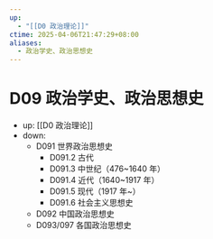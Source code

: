 ```yaml
---
up:
  - "[[D0 政治理论]]"
ctime: 2025-04-06T21:47:29+08:00
aliases:
  - 政治学史、政治思想史
---
```


# D09 政治学史、政治思想史

- up: [[D0 政治理论]]
- down:	
	- D091 世界政治思想史
		- D091.2 古代
		- D091.3 中世纪（476~1640 年）
		- D091.4 近代（1640~1917 年）
		- D091.5 现代（1917 年~）
		- D091.6 社会主义思想史
	- D092 中国政治思想史
	- D093/097 各国政治思想史
	
